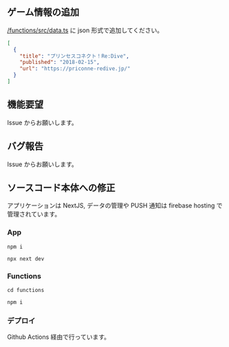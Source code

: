 ## ゲーム情報の追加

[/functions/src/data.ts](https://github.com/sadnessOjisan/birthstone/blob/main/functions/src/data.ts) に json 形式で追加してください。

```json
[
  {
    "title": "プリンセスコネクト！Re:Dive",
    "published": "2018-02-15",
    "url": "https://priconne-redive.jp/"
  }
]
```

## 機能要望

Issue からお願いします。

## バグ報告

Issue からお願いします。

## ソースコード本体への修正

アプリケーションは NextJS, データの管理や PUSH 通知は firebase hosting で管理されています。

### App

```
npm i

npx next dev
```

### Functions

```
cd functions

npm i
```

### デプロイ

Github Actions 経由で行っています。
